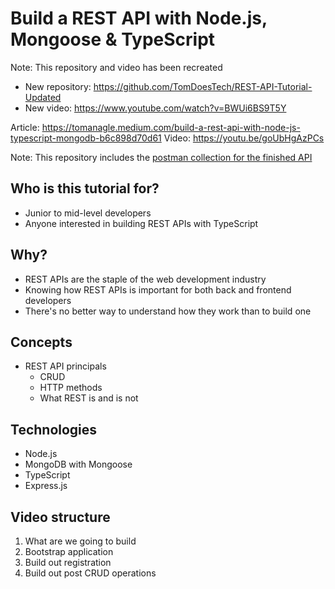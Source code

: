 # Build a REST API with Node.js, Mongoose & TypeScript

Note: This repository and video has been recreated
- New repository: https://github.com/TomDoesTech/REST-API-Tutorial-Updated
- New video: https://www.youtube.com/watch?v=BWUi6BS9T5Y

Article: https://tomanagle.medium.com/build-a-rest-api-with-node-js-typescript-mongodb-b6c898d70d61
Video: https://youtu.be/goUbHgAzPCs

Note: This repository includes the [postman collection for the finished API](postman_collection.json)

## Who is this tutorial for?
* Junior to mid-level developers
* Anyone interested in building REST APIs with TypeScript

## Why?
* REST APIs are the staple of the web development industry
* Knowing how REST APIs is important for both back and frontend developers
* There's no better way to understand how they work than to build one

## Concepts
* REST API principals
    * CRUD
    * HTTP methods
    * What REST is and is not

## Technologies
* Node.js
* MongoDB with Mongoose
* TypeScript
* Express.js

## Video structure
1. What are we going to build
2. Bootstrap application
4. Build out registration
5. Build out post CRUD operations
